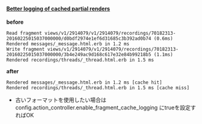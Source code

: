 #### [Better logging of cached partial renders](https://github.com/rails/rails/pull/2582)

**before**

```
Read fragment views/v1/2914079/v1/2914079/recordings/70182313-20160225015037000000/d0bdf2974e1ef6d31685c3b392ad0b74 (0.6ms)
Rendered messages/_message.html.erb in 1.2 ms
Write fragment views/v1/2914079/v1/2914079/recordings/70182313-20160225015037000000/3b4e249ac9d168c617e32e84b99218b5 (1.1ms)
Rendered recordings/threads/_thread.html.erb in 1.5 ms
```

**after**

```
Rendered messages/_message.html.erb in 1.2 ms [cache hit]
Rendered recordings/threads/_thread.html.erb in 1.5 ms [cache miss]
```

* 古いフォーマットを使用したい場合は config.action_controller.enable_fragment_cache_logging にtrueを設定すればOK
